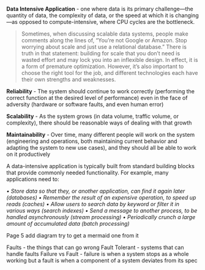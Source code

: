 **Data Intensive Application** - one where data is its primary challenge—the quantity of data, the complexity of data, or the speed at which it is changing—as opposed to compute-intensive, where CPU cycles are the bottleneck.

>Sometimes, when discussing scalable data systems, people make comments along the
  lines of, “You’re not Google or Amazon. Stop worrying about scale and just use a
  relational database.” There is truth in that statement: building for scale that you don’t
  need is wasted effort and may lock you into an inflexible design. In effect, it is a form
  of premature optimization. However, it’s also important to choose the right tool for
  the job, and different technologies each have their own strengths and weaknesses.

**Reliability** - The system should continue to work correctly (performing the correct function at the desired level of performance) even in the face of adversity (hardware or software faults, and even human error)

**Scalability** - As the system grows (in data volume, traffic volume, or complexity), there should be reasonable ways of dealing with that growth

**Maintainability** - Over time, many different people will work on the system (engineering and operations, both maintaining current behavior and adapting the system to new use cases), and they should all be able to work on it productively

A data-intensive application is typically built from standard building blocks that provide
commonly needed functionality. For example, many applications need to:

_• Store data so that they, or another application, can find it again later (databases)_
_• Remember the result of an expensive operation, to speed up reads (caches)_
_• Allow users to search data by keyword or filter it in various ways (search indexes)_
_• Send a message to another process, to be handled asynchronously (stream processing)_
_• Periodically crunch a large amount of accumulated data (batch processing)_

Page 5 add diagram try to get a mermaid one from it

Faults - the things that can go wrong
Fault Tolerant - systems that can handle faults
Failure vs Fault - failure is when a system stops as a whole working but a fault is when a component of a system deviates from its spec